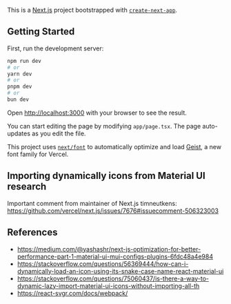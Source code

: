 This is a [Next.js](https://nextjs.org) project bootstrapped with [`create-next-app`](https://nextjs.org/docs/app/api-reference/cli/create-next-app).

## Getting Started

First, run the development server:

```bash
npm run dev
# or
yarn dev
# or
pnpm dev
# or
bun dev
```

Open [http://localhost:3000](http://localhost:3000) with your browser to see the result.

You can start editing the page by modifying `app/page.tsx`. The page auto-updates as you edit the file.

This project uses [`next/font`](https://nextjs.org/docs/app/building-your-application/optimizing/fonts) to automatically optimize and load [Geist](https://vercel.com/font), a new font family for Vercel.

## Importing dynamically icons from Material UI research

Important comment from maintainer of Next.js timneutkens: https://github.com/vercel/next.js/issues/7676#issuecomment-506323003

## References
- https://medium.com/@yashashr/next-js-optimization-for-better-performance-part-1-material-ui-mui-configs-plugins-6fdc48a4e984
- https://stackoverflow.com/questions/56369444/how-can-i-dynamically-load-an-icon-using-its-snake-case-name-react-material-ui
- https://stackoverflow.com/questions/75060437/is-there-a-way-to-dynamic-lazy-import-material-ui-icons-without-importing-all-th
- https://react-svgr.com/docs/webpack/